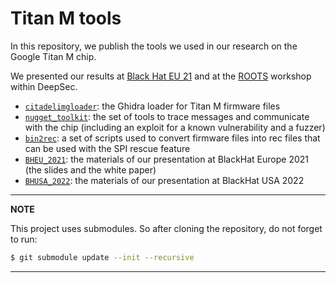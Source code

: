 # Titan M tools
In this repository, we publish the tools we used in our research on the Google Titan M chip.

We presented our results at [Black Hat EU 21](https://www.blackhat.com/eu-21/briefings/schedule/index.html#-a-titan-m-odyssey-24471) and at the [ROOTS](https://roots-conference.org/) workshop within DeepSec.

* [`citadelimgloader`](./citadelimgloader): the Ghidra loader for Titan M firmware files
* [`nugget_toolkit`](./nugget_toolkit): the set of tools to trace messages and communicate with the chip (including an exploit for a known vulnerability and a fuzzer)
* [`bin2rec`](./bin2rec): a set of scripts used to convert firmware files into rec files that can be used with the SPI rescue feature
* [`BHEU_2021`](./BHEU_2021): the materials of our presentation at BlackHat Europe 2021 (the slides and the white paper)
* [`BHUSA_2022`](./BHUSA_2022): the materials of our presentation at BlackHat USA 2022

---
**NOTE**

This project uses submodules. So after cloning the repository, do not forget to run:

```bash
$ git submodule update --init --recursive
```

---
